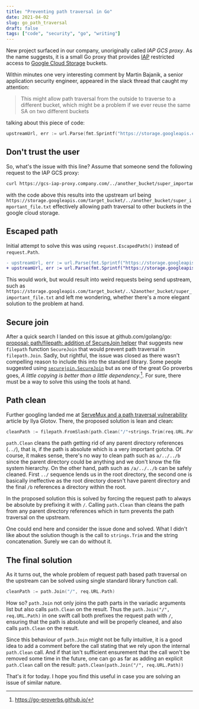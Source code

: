 ```yaml
---
title: "Preventing path traversal in Go"
date: 2021-04-02
slug: go_path_traversal
draft: false
tags: ["code", "security", "go", "writing"]
---
```


New project surfaced in our company, unoriginally called _IAP GCS proxy_.
As the name suggests, it is a small Go proxy that provides [IAP](https://cloud.google.com/iap)
restricted access to [Google Cloud Storage](https://cloud.google.com/storage/)
buckets.

Within minutes one very interesting comment by Martin Bajanik, a senior
application security engineer, appeared in the slack thread that caught my attention:

> This might allow path traversal from the outside to traverse to a different bucket,
> which might be a problem if we ever reuse the same SA on two different buckets

talking about this piece of code:

```go
upstreamUrl, err := url.Parse(fmt.Sprintf("https://storage.googleapis.com/%s%s", gp.GCSBucket, req.Path))
```

## Don't trust the user

So, what's the issue with this line? Assume that someone send the following request
to the IAP GCS proxy:

```bash
curl https://gcs-iap-proxy.company.com/../another_bucket/super_important_file.txt"
```

with the code above this results into the upstream url being
`https://storage.googleapis.com/target_bucket/../another_bucket/super_important_file.txt`
effectively allowing path traversal to other buckets in the google cloud storage.

## Escaped path

Initial attempt to solve this was using `request.EscapedPath()` instead of `request.Path`.

```diff
- upstreamUrl, err := url.Parse(fmt.Sprintf("https://storage.googleapis.com/%s%s", gp.GCSBucket, req.Path))
+ upstreamUrl, err := url.Parse(fmt.Sprintf("https://storage.googleapis.com/%s%s", gp.GCSBucket, req.EscapedPath()))
```

This would work, but would result into weird requests being send upstream, such as
`https://storage.googleapis.com/target_bucket/..%2another_bucket/super_important_file.txt` and
left me wondering, whether there's a more elegant solution to the problem at hand.

## Secure join

After a quick search I landed on this issue at github.com/golang/go:
[proposal: path/filepath: addition of SecureJoin helper](https://github.com/golang/go/issues/20126)
that suggests new `filepath` function `SecureJoin` that would prevent path
traversal in `filepath.Join`. Sadly, but rightful, the issue was closed as there
wasn't compelling reason to include this into the standard library.
Some people suggested using [`securejoin.SecureJoin`](https://github.com/cyphar/filepath-securejoin)
but as one of the great Go proverbs goes, _A little copying is better than a little dependency._[^1].
For sure, there must be a way to solve this using the tools at hand.

## Path clean

Further googling landed me at [ServeMux and a path traversal vulnerability](https://ilyaglotov.com/blog/servemux-and-path-traversal)
article by Ilya Glotov. There, the proposed solution is lean and clean:

```go
cleanPath := filepath.FromSlash(path.Clean("/"+strings.Trim(req.URL.Path, "/")))
```

`path.Clean` cleans the path getting rid of any parent directory references
(`../`), that is, if the path is absolute which is a very important gotcha.
Of course, it makes sense, there's no way to clean path such as `a/../../b`
since the parent directory could be anything and we don't know the file system hierarchy.
On the other hand, path such as `/a/../../b` can be safely cleaned. First `../`
sequence lends us in the root directory, the second one is basically ineffective
as the root directory doesn't have parent directory and the final `/b` references
a directory within the root.

In the proposed solution this is solved by forcing the request path to always
be absolute by prefixing it with `/`. Calling `path.Clean` than cleans
the path from any parent directory references which in turn prevents the
path traversal on the upstream.

One could end here and consider the issue done and solved. What I didn't
like about the solution though is the call to `strings.Trim` and the
string concatenation. Surely we can do without it.

## The final solution

As it turns out, the whole problem of request path based path traversal
on the upstream can be solved using single standard library function call.

```go
cleanPath := path.Join("/", req.URL.Path)
```

How so? `path.Join` not only joins the path parts in the variadic arguments list
but also calls `path.Clean` on the result. Thus the `path.Join("/", req.URL.Path)`
in one swift call both prefixes the request path with `/`, ensuring that the
path is absolute and will be properly cleaned, and also calls `path.Clean` on the result.

Since this behaviour of `path.Join` might not be fully intuitive, it is a good idea
to add a comment before the call stating that we rely upon the internal `path.Clean`
call. And if that isn't sufficient ensurement that the call won't be removed some time
in the future, one can go as far as adding an explicit `path.Clean` call on the result:
`path.Clean(path.Join("/", req.URL.Path))`

That's it for today. I hope you find this useful in case you are solving
an issue of similar nature.

[^1]: https://go-proverbs.github.io/

